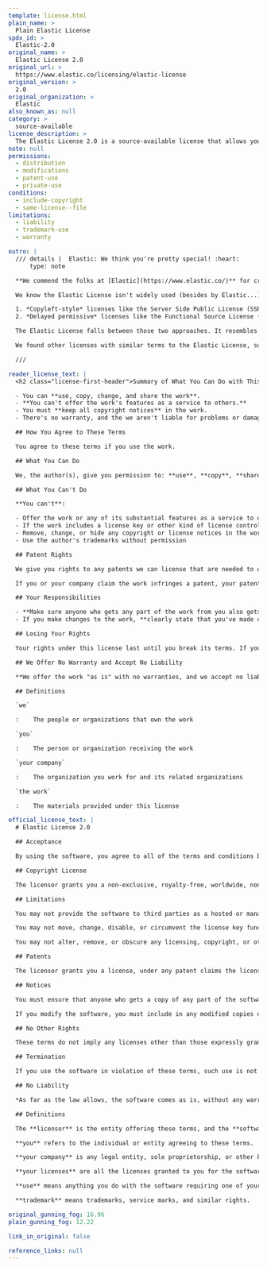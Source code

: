 ```yaml
---
template: license.html
plain_name: >
  Plain Elastic License
spdx_id: >
  Elastic-2.0
original_name: >
  Elastic License 2.0
original_url: >
  https://www.elastic.co/licensing/elastic-license
original_version: >
  2.0
original_organization: >
  Elastic
also_known_as: null
category: >
  source-available
license_description: >
  The Elastic License 2.0 is a source-available license that allows you to use, copy, distribute, and modify the work. However, you can't offer the work as a service to others. You must keep all copyright notices in the software. The license includes a patent grant, but you lose your patent rights if you claim the software infringes a patent.
note: null
permissions:
  - distribution
  - modifications
  - patent-use
  - private-use
conditions:
  - include-copyright
  - same-license--file
limitations:
  - liability
  - trademark-use
  - warranty

outro: |
  /// details |  Elastic: We think you're pretty special! :heart:
      type: note

  **We commend the folks at [Elastic](https://www.elastic.co/)** for creating a license that's pretty clear. We can tell you worked hard to make your license terms accessible, and we appreciate it. We've just made it clearer. **Thanks for leading by example.**

  We know the Elastic License isn't widely used (besides by Elastic...), but our research found **the Elastic License offers unique terms among source-available licenses**. Most source-available licenses fall into two groups:

  1. *Copyleft-style* licenses like the Server Side Public License (SSPL) that require competitors to open source their entire stack (not just the changes they made to the original work).
  2. *Delayed permissive* licenses like the Functional Source License (FSL), which forbid competitors from offering the work as a service for a 2-4 year period (2 years for FSL). After that period, the work becomes permissively licensed (e.g., MIT, Apache 2.0). For everyone else, the work is permissively licensed from the start.

  The Elastic License falls between those two approaches. It resembles a permissive license, but with restrictions on competition. Non-competitors can use the work permissively, but competitors can never use it. **We created this Plain Elastic License to help more people understand and use it because we think it's a good option for some projects. It lets you share without compromising protection from competitors.**

  We found other licenses with similar terms to the Elastic License, such as the Redis Source Available License 2.0. Because the Elastic License's terms were already clearer than most, we thought it was the best candidate for a Plain Language License. We hope this helps more people understand and use the Elastic License.

  ///

reader_license_text: |
  <h2 class="license-first-header">Summary of What You Can Do with This Work</h2>

  - You can **use, copy, change, and share the work**.
  - **You can't offer the work's features as a service to others.**
  - You must **keep all copyright notices** in the work.
  - There's no warranty, and the we aren't liable for problems or damages.

  ## How You Agree to These Terms

  You agree to these terms if you use the work.

  ## What You Can Do

  We, the author(s), give you permission to: **use**, **copy**, **share**, and **change** the work.

  ## What You Can't Do

  **You can't**:

  - Offer the work or any of its substantial features as a service to others
  - If the work includes a license key or other kind of license control, you can't remove or disable it
  - Remove, change, or hide any copyright or license notices in the work
  - Use the author's trademarks without permission

  ## Patent Rights

  We give you rights to any patents we can license that are needed to use the work. These rights do not include any rights you infringe when you change the work.

  If you or your company claim the work infringes a patent, your patent rights under this license end immediately.

  ## Your Responsibilities

  - **Make sure anyone who gets any part of the work from you also gets these license terms**
  - If you make changes to the work, **clearly state that you've made changes in any versions you share**

  ## Losing Your Rights

  Your rights under this license last until you break its terms. If you fix the problem within 30 days after you learn of the breach, your rights are restored. Your rights end permanently if you break the terms again.

  ## We Offer No Warranty and Accept No Liability

  **We offer the work "as is" with no warranties, and we accept no liability for any damages or problems from your use of the work.**

  ## Definitions

  `we`

  :    The people or organizations that own the work

  `you`

  :    The person or organization receiving the work

  `your company`

  :    The organization you work for and its related organizations

  `the work`

  :    The materials provided under this license

official_license_text: |
  # Elastic License 2.0

  ## Acceptance

  By using the software, you agree to all of the terms and conditions below.

  ## Copyright License

  The licensor grants you a non-exclusive, royalty-free, worldwide, non-sublicensable, non-transferable license to use, copy, distribute, make available, and prepare derivative works of the software, in each case subject to the limitations and conditions below.

  ## Limitations

  You may not provide the software to third parties as a hosted or managed service, where the service provides users with access to any substantial set of the features or functionality of the software.

  You may not move, change, disable, or circumvent the license key functionality in the software, and you may not remove or obscure any functionality in the software that is protected by the license key.

  You may not alter, remove, or obscure any licensing, copyright, or other notices of the licensor in the software. Any use of the licensor's trademarks is subject to applicable law.

  ## Patents

  The licensor grants you a license, under any patent claims the licensor can license, or becomes able to license, to make, have made, use, sell, offer for sale, import and have imported the software, in each case subject to the limitations and conditions in this license. This license does not cover any patent claims that you cause to be infringed by modifications or additions to the software. If you or your company make any written claim that the software infringes or contributes to infringement of any patent, your patent license for the software granted under these terms ends immediately. If your company makes such a claim, your patent license ends immediately for work on behalf of your company.

  ## Notices

  You must ensure that anyone who gets a copy of any part of the software from you also gets a copy of these terms.

  If you modify the software, you must include in any modified copies of the software prominent notices stating that you have modified the software.

  ## No Other Rights

  These terms do not imply any licenses other than those expressly granted in these terms.

  ## Termination

  If you use the software in violation of these terms, such use is not licensed, and your licenses will automatically terminate. If the licensor provides you with a notice of your violation, and you cease all violation of this license no later than 30 days after you receive that notice, your licenses will be reinstated retroactively. However, if you violate these terms after such reinstatement, any additional violation of these terms will cause your licenses to terminate automatically and permanently.

  ## No Liability

  *As far as the law allows, the software comes as is, without any warranty or condition, and the licensor will not be liable to you for any damages arising out of these terms or the use or nature of the software, under any kind of legal claim.*

  ## Definitions

  The **licensor** is the entity offering these terms, and the **software** is the software the licensor makes available under these terms, including any portion of it.

  **you** refers to the individual or entity agreeing to these terms.

  **your company** is any legal entity, sole proprietorship, or other kind of organization that you work for, plus all organizations that have control over, are under the control of, or are under common control with that organization. **control** means ownership of substantially all the assets of an entity, or the power to direct its management and policies by vote, contract, or otherwise. Control can be direct or indirect.

  **your licenses** are all the licenses granted to you for the software under these terms.

  **use** means anything you do with the software requiring one of your licenses.

  **trademark** means trademarks, service marks, and similar rights.

original_gunning_fog: 16.96
plain_gunning_fog: 12.22

link_in_original: false

reference_links: null
---
```

